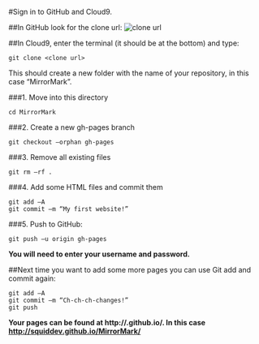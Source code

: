 #Sign in to GitHub and Cloud9. 

##In GitHub look for the clone url:
![clone url](http://imgur.com/cqbr7xf)

##In Cloud9, enter the terminal (it should be at the bottom) and type:
```
git clone <clone url>
```
This should create a new folder with the name of your repository, in this case “MirrorMark”. 

###1. Move into this directory
```
cd MirrorMark
```

###2. Create a new gh-pages branch

```
git checkout –orphan gh-pages
```

###3. Remove all existing files
```
git rm –rf .
```

###4. Add some HTML files and commit them
```
git add –A
git commit –m “My first website!”
```

###5. Push to GitHub:
```
git push –u origin gh-pages
```

**You will need to enter your username and password.**

##Next time you want to add some more pages you can use Git add and commit again:
```
git add –A
git commit –m “Ch-ch-ch-changes!”
git push
```

**Your pages can be found at http://<username>.github.io/<repository>. In this case http://squiddev.github.io/MirrorMark/**
